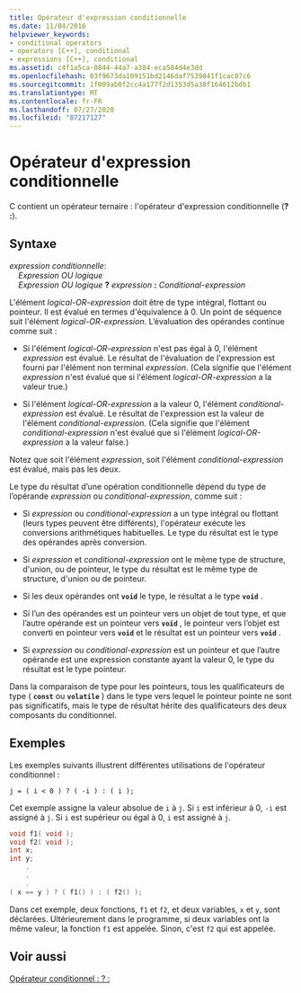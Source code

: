 ```yaml
---
title: Opérateur d'expression conditionnelle
ms.date: 11/04/2016
helpviewer_keywords:
- conditional operators
- operators [C++], conditional
- expressions [C++], conditional
ms.assetid: c4f1a5ca-0844-44a7-a384-eca584d4e3dd
ms.openlocfilehash: 03f9673da109151bd2146daf7539841f1cac07c6
ms.sourcegitcommit: 1f009ab0f2cc4a177f2d1353d5a38f164612bdb1
ms.translationtype: MT
ms.contentlocale: fr-FR
ms.lasthandoff: 07/27/2020
ms.locfileid: "87217127"
---
```

# <a name="conditional-expression-operator"></a>Opérateur d'expression conditionnelle

C contient un opérateur ternaire : l'opérateur d'expression conditionnelle (**? :**).

## <a name="syntax"></a>Syntaxe

*expression conditionnelle*:<br/>
&nbsp;&nbsp;&nbsp;&nbsp;*Expression OU logique*<br/>
&nbsp;&nbsp;&nbsp;&nbsp;*Expression OU logique*  **?**  *expression*  **:**  *Conditional-expression*

L'élément *logical-OR-expression* doit être de type intégral, flottant ou pointeur. Il est évalué en termes d'équivalence à 0. Un point de séquence suit l'élément *logical-OR-expression*. L’évaluation des opérandes continue comme suit :

- Si l'élément *logical-OR-expression* n'est pas égal à 0, l'élément *expression* est évalué. Le résultat de l'évaluation de l'expression est fourni par l'élément non terminal *expression*. (Cela signifie que l'élément *expression* n'est évalué que si l'élément *logical-OR-expression* a la valeur true.)

- Si l'élément *logical-OR-expression* a la valeur 0, l'élément *conditional-expression* est évalué. Le résultat de l'expression est la valeur de l'élément *conditional-expression*. (Cela signifie que l'élément *conditional-expression* n'est évalué que si l'élément *logical-OR-expression* a la valeur false.)

Notez que soit l'élément *expression*, soit l'élément *conditional-expression* est évalué, mais pas les deux.

Le type du résultat d’une opération conditionnelle dépend du type de l’opérande *expression* ou *conditional-expression*, comme suit :

- Si *expression* ou *conditional-expression* a un type intégral ou flottant (leurs types peuvent être différents), l'opérateur exécute les conversions arithmétiques habituelles. Le type du résultat est le type des opérandes après conversion.

- Si *expression* et *conditional-expression* ont le même type de structure, d'union, ou de pointeur, le type du résultat est le même type de structure, d'union ou de pointeur.

- Si les deux opérandes ont **`void`** le type, le résultat a le type **`void`** .

- Si l’un des opérandes est un pointeur vers un objet de tout type, et que l’autre opérande est un pointeur vers **`void`** , le pointeur vers l’objet est converti en pointeur vers **`void`** et le résultat est un pointeur vers **`void`** .

- Si *expression* ou *conditional-expression* est un pointeur et que l’autre opérande est une expression constante ayant la valeur 0, le type du résultat est le type pointeur.

Dans la comparaison de type pour les pointeurs, tous les qualificateurs de type ( **`const`** ou **`volatile`** ) dans le type vers lequel le pointeur pointe ne sont pas significatifs, mais le type de résultat hérite des qualificateurs des deux composants du conditionnel.

## <a name="examples"></a>Exemples

Les exemples suivants illustrent différentes utilisations de l'opérateur conditionnel :

```
j = ( i < 0 ) ? ( -i ) : ( i );
```

Cet exemple assigne la valeur absolue de `i` à `j`. Si `i` est inférieur à 0, `-i` est assigné à `j`. Si `i` est supérieur ou égal à 0, `i` est assigné à `j`.

```cpp
void f1( void );
void f2( void );
int x;
int y;
    .
    .
    .
( x == y ) ? ( f1() ) : ( f2() );
```

Dans cet exemple, deux fonctions, `f1` et `f2`, et deux variables, `x` et `y`, sont déclarées. Ultérieurement dans le programme, si deux variables ont la même valeur, la fonction `f1` est appelée. Sinon, c'est `f2` qui est appelée.

## <a name="see-also"></a>Voir aussi

[Opérateur conditionnel : ? :](../cpp/conditional-operator-q.md)
